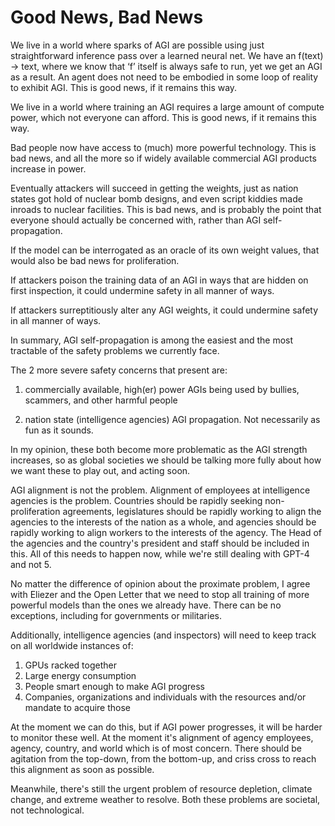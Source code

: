 # Good News, Bad News

We live in a world where sparks of AGI are possible using just straightforward inference pass over a learned neural net. We have an f(text) -> text, where we know that ‘f’ itself is always safe to run, yet we get an AGI as a result. An agent does not need to be embodied in some loop of reality to exhibit AGI.
This is good news, if it remains this way.

We live in a world where training an AGI requires a large amount of compute power, which not everyone can afford.
This is good news, if it remains this way.

Bad people now have access to (much) more powerful technology.
This is bad news, and all the more so if widely available commercial AGI products increase in power.

Eventually attackers will succeed in getting the weights, just as nation states got hold of nuclear bomb designs, and even script kiddies made inroads to nuclear facilities.
This is bad news, and is probably the point that everyone should actually be concerned with, rather than AGI self-propagation.

If the model can be interrogated as an oracle of its own weight values, that would also be bad news for proliferation.

If attackers poison the training data of an AGI in ways that are hidden on first inspection, it could undermine safety in all manner of ways.

If attackers surreptitiously alter any AGI weights, it could undermine safety in all manner of ways.

In summary, AGI self-propagation is among the easiest and the most tractable of the safety problems we currently face.

The 2 more severe safety concerns that present are:

1) commercially available, high(er) power AGIs being used by bullies, scammers, and other harmful people

2) nation state (intelligence agencies) AGI propagation. Not necessarily as fun as it sounds.

In my opinion, these both become more problematic as the AGI strength increases, so as global societies we should be talking more fully about how we want these to play out, and acting soon.

AGI alignment is not the problem. Alignment of employees at intelligence agencies is the problem. Countries should be rapidly seeking non-proliferation agreements, 
legislatures should be rapidly working to align the agencies to the interests of the nation as a whole, and agencies should be rapidly working to align workers to the interests of the agency. The Head of the agencies and the country's president and staff should be included in this. All of this needs to happen now, while we're still dealing with GPT-4 and not 5.

No matter the difference of opinion about the proximate problem, I agree with Eliezer and the Open Letter that we need to stop all training of more powerful models than the ones we already have. There can be no exceptions, including for governments or militaries.

Additionally, intelligence agencies (and inspectors) will need to keep track on all worldwide instances of:
1) GPUs racked together
2) Large energy consumption
3) People smart enough to make AGI progress
4) Companies, organizations and individuals with the resources and/or mandate to acquire those

At the moment we can do this, but if AGI power progresses, it will be harder to monitor these well. At the moment it's alignment of agency employees, agency, country, and world which is of most concern. There should be agitation from the top-down, from the bottom-up, and criss cross to reach this alignment as soon as possible.

Meanwhile, there's still the urgent problem of resource depletion, climate change, and extreme weather to resolve. Both these problems are societal, not technological.
